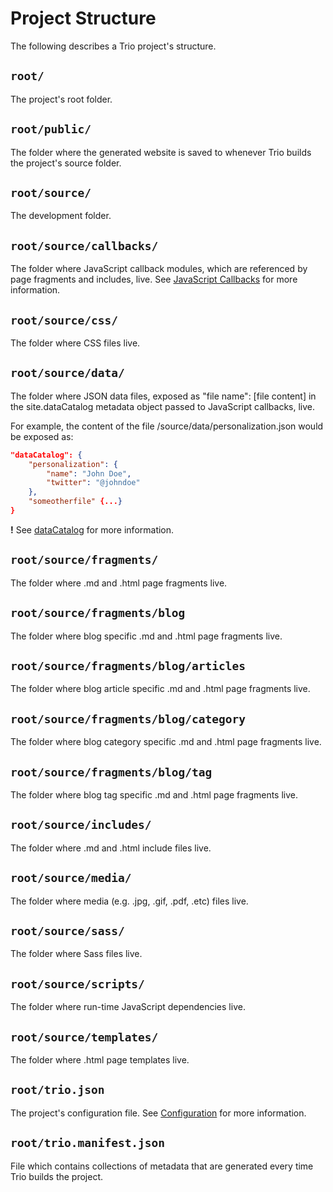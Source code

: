 <!--
title: Project Structure
template: learnhowto.html
appendToTarget: true
activeHeaderItem: 2
callback: showCurrentPageInHeader.js
-->

# Project Structure

The following describes a Trio project's structure.

## `root/`

The project's root folder.

## `root/public/`

The folder where the generated website is saved to whenever Trio builds the project's source folder.

## `root/source/`

The development folder.

## `root/source/callbacks/`

The folder where JavaScript callback modules, which are referenced by page fragments and includes, live. See <a data-trio-link href="/docs/learn/javascriptcallbacks">JavaScript Callbacks</a> for more information.

## `root/source/css/`

The folder where CSS files live.

## `root/source/data/`

The folder where JSON data files, exposed as "file name": [file content] in the site.dataCatalog metadata object passed to JavaScript callbacks, live.

For example, the content of the file /source/data/personalization.json would be exposed as:
```json
"dataCatalog": {
    "personalization": {
        "name": "John Doe",
        "twitter": "@johndoe"
    },
    "someotherfile" {...}
}
```

__!__ See <a data-trio-link href="/docs/learn/metadata/#datacatalog">dataCatalog</a> for more information.

## `root/source/fragments/`

The folder where .md and .html page fragments live.

## `root/source/fragments/blog`

The folder where blog specific .md and .html page fragments live.

## `root/source/fragments/blog/articles`

The folder where blog article specific .md and .html page fragments live.

## `root/source/fragments/blog/category`

The folder where blog category specific .md and .html page fragments live.

## `root/source/fragments/blog/tag`

The folder where blog tag specific .md and .html page fragments live.

## `root/source/includes/`

The folder where .md and .html include files live.

## `root/source/media/`

The folder where media (e.g. .jpg, .gif, .pdf, .etc) files live.

## `root/source/sass/`

The folder where Sass files live.

## `root/source/scripts/`

The folder where run-time JavaScript dependencies live.

## `root/source/templates/`

The folder where .html page templates live.

## `root/trio.json`

The project's configuration file. See <a href="/docs/learn/configuration" data-trio-link="">Configuration</a> for more information.

## `root/trio.manifest.json`

File which contains collections of metadata that are generated every time Trio builds the project.
